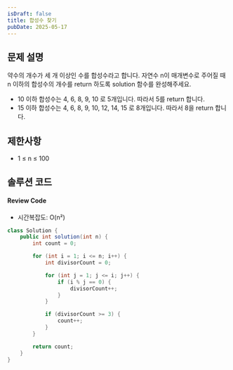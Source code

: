 ```yaml
---
isDraft: false
title: 합성수 찾기
pubDate: 2025-05-17
---
```


## 문제 설명

약수의 개수가 세 개 이상인 수를 합성수라고 합니다. 자연수 n이 매개변수로 주어질 때 n 이하의 합성수의 개수를 return 하도록 solution 함수를 완성해주세요.

- 10 이하 합성수는 4, 6, 8, 9, 10 로 5개입니다. 따라서 5를 return 합니다.
- 15 이하 합성수는 4, 6, 8, 9, 10, 12, 14, 15 로 8개입니다. 따라서 8을 return 합니다.

## 제한사항

- 1 ≤ n ≤ 100

## 솔루션 코드

#### Review Code
- 시간복잡도: O(n²)
```java
class Solution {
    public int solution(int n) {
        int count = 0;

        for (int i = 1; i <= n; i++) {
            int divisorCount = 0;

            for (int j = 1; j <= i; j++) {
                if (i % j == 0) {
                    divisorCount++;
                }
            }

            if (divisorCount >= 3) {
                count++;
            }
        }

        return count;
    }
}
```
